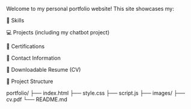 Welcome to my personal portfolio website!
This site showcases my:

🧠 Skills

💻 Projects (including my chatbot project)

📜 Certifications

📩 Contact Information

📄 Downloadable Resume (CV)



📁 Project Structure

portfolio/
├── index.html
├── style.css
├── script.js
├── images/
├── cv.pdf
└── README.md

